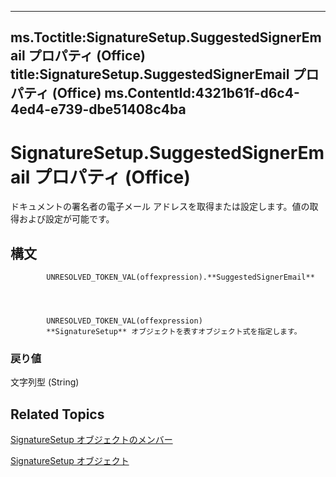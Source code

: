 

---
ms.Toctitle:SignatureSetup.SuggestedSignerEmail プロパティ (Office)
title:SignatureSetup.SuggestedSignerEmail プロパティ (Office)
ms.ContentId:4321b61f-d6c4-4ed4-e739-dbe51408c4ba
---
# SignatureSetup.SuggestedSignerEmail プロパティ (Office)




ドキュメントの署名者の電子メール アドレスを取得または設定します。値の取得および設定が可能です。

## 構文

            UNRESOLVED_TOKEN_VAL(offexpression).**SuggestedSignerEmail**




            UNRESOLVED_TOKEN_VAL(offexpression)
            **SignatureSetup** オブジェクトを表すオブジェクト式を指定します。

### 戻り値
文字列型 (String)





## Related Topics

[SignatureSetup オブジェクトのメンバー](30bec290-276c-6a64-ca46-dc9dd145e3dd.md)

[SignatureSetup オブジェクト](e76b87c9-3163-654c-ab52-559dfdf43c90.md)




